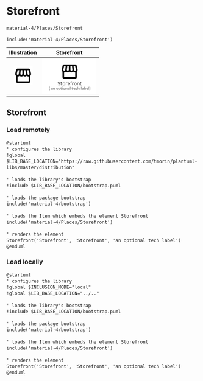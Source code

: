 # Storefront


```text
material-4/Places/Storefront
```

```text
include('material-4/Places/Storefront')
```



| Illustration | Storefront |
| :---: | :---: |
| ![illustration for Illustration](../../material-4/Places/Storefront.png) | ![illustration for Storefront](../../material-4/Places/Storefront.Local.png) |




## Storefront

### Load remotely
```plantuml
@startuml
' configures the library
!global $LIB_BASE_LOCATION="https://raw.githubusercontent.com/tmorin/plantuml-libs/master/distribution"

' loads the library's bootstrap
!include $LIB_BASE_LOCATION/bootstrap.puml

' loads the package bootstrap
include('material-4/bootstrap')

' loads the Item which embeds the element Storefront
include('material-4/Places/Storefront')

' renders the element
Storefront('Storefront', 'Storefront', 'an optional tech label')
@enduml
```

### Load locally
```plantuml
@startuml
' configures the library
!global $INCLUSION_MODE="local"
!global $LIB_BASE_LOCATION="../.."

' loads the library's bootstrap
!include $LIB_BASE_LOCATION/bootstrap.puml

' loads the package bootstrap
include('material-4/bootstrap')

' loads the Item which embeds the element Storefront
include('material-4/Places/Storefront')

' renders the element
Storefront('Storefront', 'Storefront', 'an optional tech label')
@enduml
```

